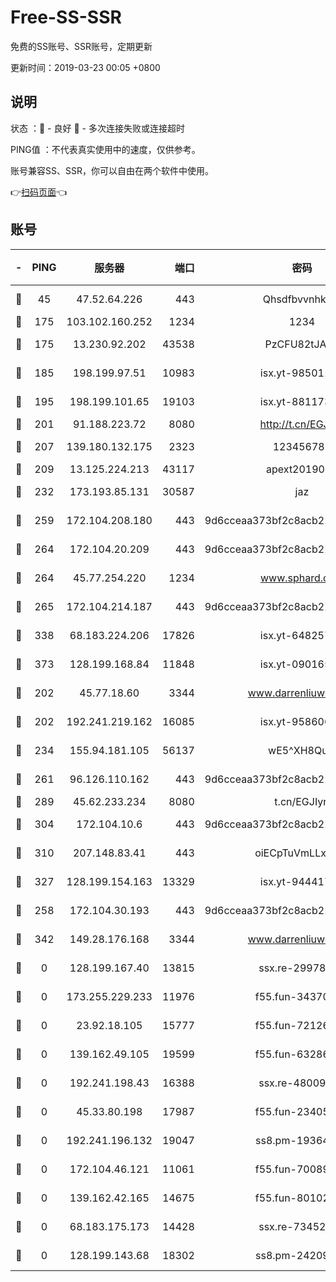 # Free-SS-SSR

免费的SS账号、SSR账号，定期更新

更新时间：2019-03-23 00:05 +0800

## 说明

状态     ：🙂 - 良好 🙁 - 多次连接失败或连接超时

PING值   ：不代表真实使用中的速度，仅供参考。

账号兼容SS、SSR，你可以自由在两个软件中使用。

👉[扫码页面](https://liesauer.github.io/Free-SS-SSR/)👈

## 账号

|-|PING|服务器|端口|密码|加密方式|区域|
|:----:|:----:|:-----:|-----:|:----:|:----:|:----:|
|🙂|45|47.52.64.226|443|Qhsdfbvvnhkm1|aes-256-cfb|HK|
|🙂|175|103.102.160.252|1234|1234|rc4-md5|JP|
|🙂|175|13.230.92.202|43538|PzCFU82tJAdZ|aes-256-cfb|JP|
|🙂|185|198.199.97.51|10983|isx.yt-98501151|aes-256-cfb|US|
|🙂|195|198.199.101.65|19103|isx.yt-88117366|aes-256-cfb|US|
|🙂|201|91.188.223.72|8080|http://t.cn/EGJIyrl|rc4-md5|RU|
|🙂|207|139.180.132.175|2323|123456789|aes-256-cfb|SG|
|🙂|209|13.125.224.213|43117|apext2019005|chacha20|KR|
|🙂|232|173.193.85.131|30587|jaz|aes-256-cfb|US|
|🙂|259|172.104.208.180|443|9d6cceaa373bf2c8acb22e60b6a58be6|aes-256-cfb|US|
|🙂|264|172.104.20.209|443|9d6cceaa373bf2c8acb22e60b6a58be6|aes-256-cfb|US|
|🙂|264|45.77.254.220|1234|www.sphard.com|aes-256-cfb|SG|
|🙂|265|172.104.214.187|443|9d6cceaa373bf2c8acb22e60b6a58be6|aes-256-cfb|US|
|🙂|338|68.183.224.206|17826|isx.yt-64825749|aes-256-cfb|SG|
|🙂|373|128.199.168.84|11848|isx.yt-09016510|aes-256-cfb|SG|
|🙂|202|45.77.18.60|3344|www.darrenliuwei.com|aes-256-cfb|JP|
|🙂|202|192.241.219.162|16085|isx.yt-95860657|aes-256-cfb|US|
|🙂|234|155.94.181.105|56137|wE5^XH8Quw|aes-256-cfb|US|
|🙂|261|96.126.110.162|443|9d6cceaa373bf2c8acb22e60b6a58be6|aes-256-cfb|US|
|🙂|289|45.62.233.234|8080|t.cn/EGJIyrl|rc4-md5|CA|
|🙂|304|172.104.10.6|443|9d6cceaa373bf2c8acb22e60b6a58be6|aes-256-cfb|US|
|🙂|310|207.148.83.41|443|oiECpTuVmLLxk4Ts|aes-256-cfb|AU|
|🙂|327|128.199.154.163|13329|isx.yt-94441732|aes-256-cfb|SG|
|🙁|258|172.104.30.193|443|9d6cceaa373bf2c8acb22e60b6a58be6|aes-256-cfb|US|
|🙁|342|149.28.176.168|3344|www.darrenliuwei.com|aes-256-cfb|AU|
|🙁|0|128.199.167.40|13815|ssx.re-29978832|aes-256-cfb|SG|
|🙁|0|173.255.229.233|11976|f55.fun-34370951|aes-256-cfb|US|
|🙁|0|23.92.18.105|15777|f55.fun-72126030|aes-256-cfb|US|
|🙁|0|139.162.49.105|19599|f55.fun-63286751|aes-256-cfb|SG|
|🙁|0|192.241.198.43|16388|ssx.re-48009112|aes-256-cfb|US|
|🙁|0|45.33.80.198|17987|f55.fun-23405054|aes-256-cfb|US|
|🙁|0|192.241.196.132|19047|ss8.pm-19364994|aes-256-cfb|US|
|🙁|0|172.104.46.121|11061|f55.fun-70089612|aes-256-cfb|SG|
|🙁|0|139.162.42.165|14675|f55.fun-80102385|aes-256-cfb|SG|
|🙁|0|68.183.175.173|14428|ssx.re-73452986|aes-256-cfb|US|
|🙁|0|128.199.143.68|18302|ss8.pm-24209175|aes-256-cfb|SG|
